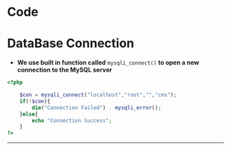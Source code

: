 # Code

# DataBase Connection

- **We use built in function called** `mysqli_connect()` **to open a new connection to the MySQL server**

```php
<?php

    $con = mysqli_connect("localhost","root","","cms");
    if(!$con){
        die("Connection Failed") . mysqli_error();
    }else{
        echo "Connection Success";
    }
?>
```

---
